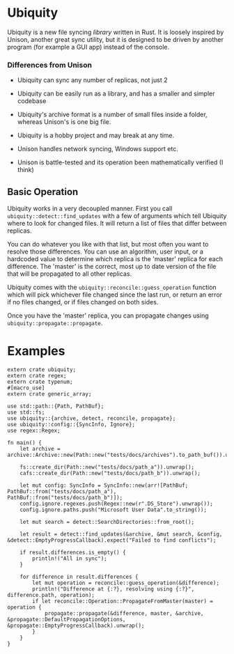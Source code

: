 # Ubiquity

Ubiquity is a new file syncing *library* written in Rust. It is loosely inspired by Unison, another great sync utility, but it is designed to be driven by another program (for example a GUI app) instead of the console.

### Differences from Unison

- Ubiquity can sync any number of replicas, not just 2
- Ubiquity can be easily run as a library, and has a smaller and simpler codebase
- Ubiquity's archive format is a number of small files inside a folder, whereas Unison's is one big file.
- Ubiquity is a hobby project and may break at any time.

- Unison handles network syncing, Windows support etc.
- Unison is battle-tested and its operation been mathematically verified (I think)

## Basic Operation

Ubiquity works in a very decoupled manner.
First you call `ubiquity::detect::find_updates` with a few of arguments
which tell Ubiquity where to look for changed files. It will return a list of files that differ between replicas.

You can do whatever you like with that list, but most often you want to resolve those differences.
You can use an algorithm, user input, or a hardcoded value to determine which replica is the 'master' replica for each difference.
The 'master' is the correct, most up to date version of the file that will be propagated to all other replicas.

Ubiquity comes with the `ubiquity::reconcile::guess_operation` function which will pick whichever file changed since the last run, or return an error if no files changed, or if files changed on both sides.

Once you have the 'master' replica, you can propagate changes using `ubiquity::propagate::propagate`.

# Examples
```
extern crate ubiquity;
extern crate regex;
extern crate typenum;
#[macro_use]
extern crate generic_array;

use std::path::{Path, PathBuf};
use std::fs;
use ubiquity::{archive, detect, reconcile, propagate};
use ubiquity::config::{SyncInfo, Ignore};
use regex::Regex;

fn main() {
    let archive = archive::Archive::new(Path::new("tests/docs/archives").to_path_buf()).unwrap();

    fs::create_dir(Path::new("tests/docs/path_a")).unwrap();
    cafs::create_dir(Path::new("tests/docs/path_b")).unwrap();

    let mut config: SyncInfo = SyncInfo::new(arr![PathBuf; PathBuf::from("tests/docs/path_a"), PathBuf::from("tests/docs/path_b")]);
    config.ignore.regexes.push(Regex::new(r".DS_Store").unwrap());
    config.ignore.paths.push("Microsoft User Data".to_string());

    let mut search = detect::SearchDirectories::from_root();

    let result = detect::find_updates(&archive, &mut search, &config, &detect::EmptyProgressCallback).expect("Failed to find conflicts");

    if result.differences.is_empty() {
        println!("All in sync");
    }

    for difference in result.differences {
        let mut operation = reconcile::guess_operation(&difference);
        println!("Difference at {:?}, resolving using {:?}", difference.path, operation);
        if let reconcile::Operation::PropagateFromMaster(master) = operation {
            propagate::propagate(&difference, master, &archive, &propagate::DefaultPropagationOptions, &propagate::EmptyProgressCallback).unwrap();
        }
    }
}
```